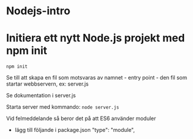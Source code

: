 # Nodejs-intro

# Initiera ett nytt Node.js projekt med npm init
`npm init`

Se till att skapa en fil som motsvaras av namnet - entry point - den fil som startar webbservern, ex:
server.js

Se dokumentation i server.js

Starta server med kommando:
`node server.js`

Vid felmeddelande så beror det på att ES6 använder moduler
- lägg till följande i package.json
"type": "module",